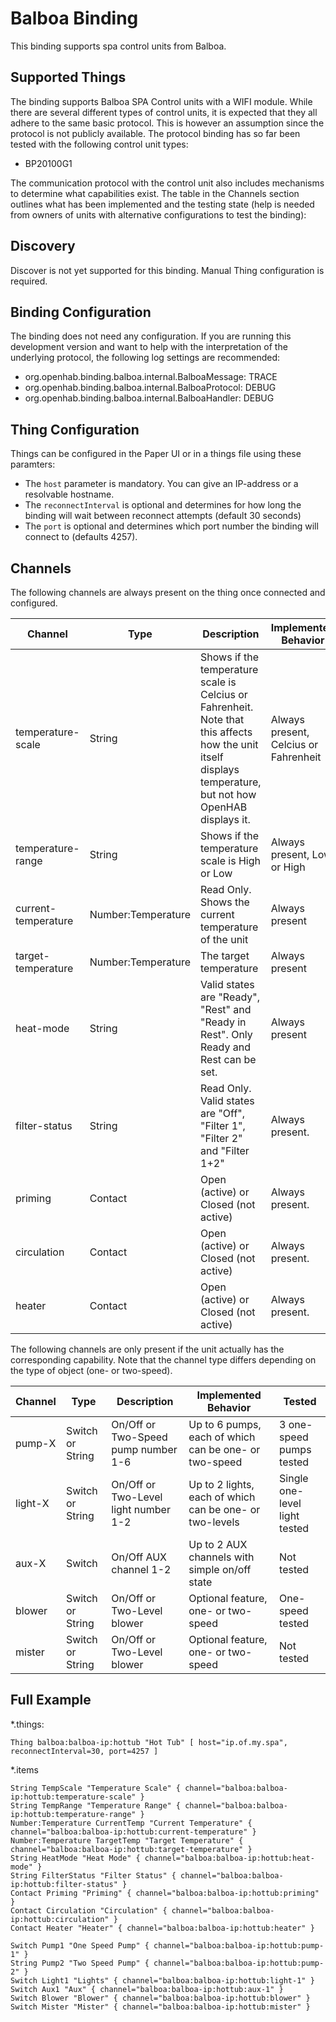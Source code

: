 # Balboa Binding

This binding supports spa control units from Balboa.

## Supported Things

The binding supports Balboa SPA Control units with a WIFI module. While there are several different types of control units, it is expected that they all adhere to the same basic protocol. This is however an assumption since the protocol is not publicly available. The protocol binding has so far been tested with the following control unit types:

* BP20100G1

The communication protocol with the control unit also includes mechanisms to determine what capabilities exist. The table in the Channels section outlines what has been implemented and the testing state (help is needed from owners of units with alternative configurations to test the binding):

## Discovery

Discover is not yet supported for this binding. Manual Thing configuration is required.

## Binding Configuration

The binding does not need any configuration. If you are running this development version and want to help with the interpretation of the underlying protocol, the following log settings are recommended:

* org.openhab.binding.balboa.internal.BalboaMessage: TRACE
* org.openhab.binding.balboa.internal.BalboaProtocol: DEBUG
* org.openhab.binding.balboa.internal.BalboaHandler: DEBUG

## Thing Configuration

Things can be configured in the Paper UI or in a things file using these paramters:

* The `host` parameter is mandatory. You can give an IP-address or a resolvable hostname.
* The `reconnectInterval` is optional and determines for how long the binding will wait between reconnect attempts (default 30 seconds)
* The `port` is optional and determines which port number the binding will connect to (defaults 4257).

## Channels

The following channels are always present on the thing once connected and configured.

Channel | Type | Description | Implemented Behavior | Tested
---|---|---|---|---
temperature-scale | String | Shows if the temperature scale is Celcius or Fahrenheit. Note that this affects how the unit itself displays temperature, but not how OpenHAB displays it. | Always present, Celcius or Fahrenheit | Tested
temperature-range | String | Shows if the temperature scale is High or Low | Always present, Low or High | Tested
current-temperature | Number:Temperature | Read Only. Shows the current temperature of the unit | Always present | Tested
target-temperature | Number:Temperature | The target temperature | Always present | Tested
heat-mode | String | Valid states are "Ready", "Rest" and "Ready in Rest". Only Ready and Rest can be set. | Always present | Tested
filter-status | String | Read Only. Valid states are "Off", "Filter 1", "Filter 2" and "Filter 1+2" | Always present. | Partially tested 
priming | Contact | Open (active) or Closed (not active) | Always present. | Tested
circulation | Contact | Open (active) or Closed (not active) | Always present. | Tested
heater | Contact | Open (active) or Closed (not active) | Always present. | Tested

The following channels are only present if the unit actually has the corresponding capability. Note that the channel type differs depending on the type of object (one- or two-speed).

Channel | Type | Description | Implemented Behavior | Tested
---|---|---|---|---
pump-X | Switch or String | On/Off or Two-Speed pump number 1-6 | Up to 6 pumps, each of which can be one- or two-speed | 3 one-speed pumps tested
light-X | Switch or String | On/Off or Two-Level light number 1-2 | Up to 2 lights, each of which can be one- or two-levels | Single one-level light tested
aux-X | Switch | On/Off AUX channel 1-2 | Up to 2 AUX channels with simple on/off state | Not tested
blower | Switch or String | On/Off or Two-Level blower | Optional feature, one- or two-speed | One-speed tested
mister | Switch or String | On/Off or Two-Level blower | Optional feature, one- or two-speed | Not tested

## Full Example

*.things:

```
Thing balboa:balboa-ip:hottub "Hot Tub" [ host="ip.of.my.spa", reconnectInterval=30, port=4257 ]
```

*.items

```
String TempScale "Temperature Scale" { channel="balboa:balboa-ip:hottub:temperature-scale" }
String TempRange "Temperature Range" { channel="balboa:balboa-ip:hottub:temperature-range" }
Number:Temperature CurrentTemp "Current Temperature" { channel="balboa:balboa-ip:hottub:current-temperature" }
Number:Temperature TargetTemp "Target Temperature" { channel="balboa:balboa-ip:hottub:target-temperature" }
String HeatMode "Heat Mode" { channel="balboa:balboa-ip:hottub:heat-mode" }
String FilterStatus "Filter Status" { channel="balboa:balboa-ip:hottub:filter-status" }
Contact Priming "Priming" { channel="balboa:balboa-ip:hottub:priming" }
Contact Circulation "Circulation" { channel="balboa:balboa-ip:hottub:circulation" }
Contact Heater "Heater" { channel="balboa:balboa-ip:hottub:heater" }

Switch Pump1 "One Speed Pump" { channel="balboa:balboa-ip:hottub:pump-1" }
String Pump2 "Two Speed Pump" { channel="balboa:balboa-ip:hottub:pump-2" }
Switch Light1 "Lights" { channel="balboa:balboa-ip:hottub:light-1" }
Switch Aux1 "Aux" { channel="balboa:balboa-ip:hottub:aux-1" }
Switch Blower "Blower" { channel="balboa:balboa-ip:hottub:blower" }
Switch Mister "Mister" { channel="balboa:balboa-ip:hottub:mister" }
```


